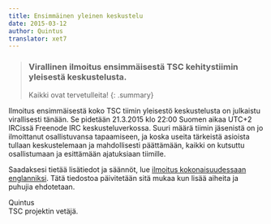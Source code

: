 ```yaml
---
title: Ensimmäinen yleinen keskustelu
date: 2015-03-12
author: Quintus
translator: xet7
---
```


> ### Virallinen ilmoitus ensimmäisestä TSC kehitystiimin yleisestä keskustelusta.
>
> Kaikki ovat tervetulleita!
{: .summary}

Ilmoitus ensimmäisestä koko TSC tiimin yleisestö keskustelusta on
julkaistu virallisesti tänään. Se pidetään 21.3.2015 
klo 22:00 Suomen aikaa UTC+2 IRCissä Freenode IRC keskusteluverkossa.
Suuri määrä tiimin jäsenistä on jo ilmoittanut osallistuvansa tapaamiseen,
ja koska useita tärkeistä asioista tullaan keskustelemaan ja
mahdollisesti päättämään, kaikki on kutsuttu osallistumaan ja esittämään
ajatuksiaan tiimille.

Saadaksesi tietää lisätiedot ja säännöt, lue [ilmoitus kokonaisuudessaan englanniksi][1].
Tätä tiedostoa päivitetään sitä mukaa kun lisää aiheita ja puhujia ehdotetaan.

Quintus<br/>
TSC projektin vetäjä.

[1]: http://team.secretchronicles.de/~quintus/general-discussions/1st-general-discussion.txt
